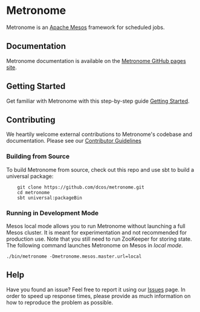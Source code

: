 # Metronome

Metronome is an [Apache Mesos](http://mesos.apache.org) framework for scheduled jobs.


## Documentation

Metronome documentation is available on the [Metronome GitHub pages site](http://dcos.github.io/metronome/).


## Getting Started

Get familiar with Metronome with this step-by-step guide [Getting Started](https://dcos.github.io/metronome/docs/getting_started.html).

## Contributing

We heartily welcome external contributions to Metronome's codebase and documentation.
Please see our [Contributor Guidelines](https://dcos.github.io/metronome/docs/contributing.html) 


### Building from Source

To build Metronome from source, check out this repo and use sbt to build a universal package:

        git clone https://github.com/dcos/metronome.git
        cd metronome
        sbt universal:packageBin


### Running in Development Mode

Mesos local mode allows you to run Metronome without launching a full Mesos
cluster. It is meant for experimentation and not recommended for production
use. Note that you still need to run ZooKeeper for storing state. The following
command launches Metronome on Mesos in *local mode*. 

    ./bin/metronome -Dmetronome.mesos.master.url=local


## Help

Have you found an issue? Feel free to report it using our [Issues](https://github.com/dcos/metronome/issues) page.
In order to speed up response times, please provide as much information on how to reproduce the problem as possible. 

